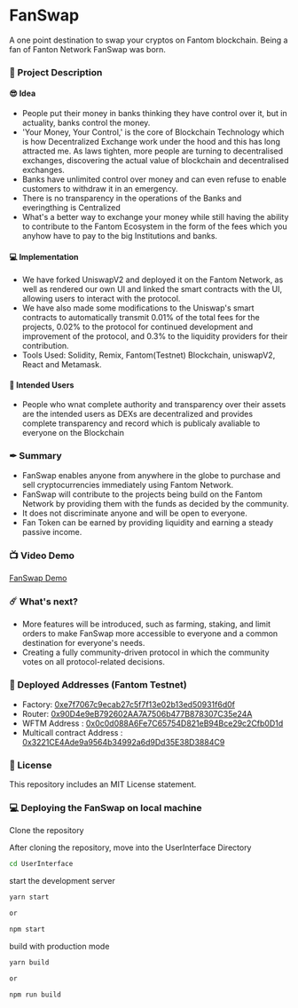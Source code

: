 # FanSwap

A one point destination to swap your cryptos on Fantom blockchain.
Being a fan of Fanton Network FanSwap was born.

### 📝 Project Description

#### 😎 Idea
- People put their money in banks thinking they have control over it, but in actuality, banks control the money.
- 'Your Money, Your Control,' is the core of Blockchain Technology which is how Decentralized Exchange work under the hood and this has long attracted me. As laws tighten, more people are turning to decentralised exchanges, discovering the actual value of blockchain and decentralised exchanges.
- Banks have unlimited control over money and can even refuse to enable customers to withdraw it in an emergency.
- There is no transparency in the operations of the Banks and everingthing is Centralized
- What's a better way to exchange your money while still having the ability to contribute to the Fantom Ecosystem in the form of the fees which you anyhow have to pay to the big Institutions and banks.

#### 💻 Implementation
- We have forked UniswapV2 and deployed it on the Fantom Network, as well as rendered our own UI and linked the smart contracts with the UI, allowing users to interact with the protocol.
- We have also made some modifications to the Uniswap's smart contracts to automatically transmit 0.01% of the total fees for the projects, 0.02% to the protocol for continued development and improvement of the protocol, and 0.3% to the liquidity providers for their contribution.
- Tools Used: Solidity, Remix, Fantom(Testnet) Blockchain, uniswapV2, React and Metamask.

#### 👥 Intended Users
- People who wnat complete authority and transparency over their assets are the intended users as DEXs are decentralized and provides complete transparency and record which is publicaly avaliable to everyone on the Blockchain

### ✒ Summary
- FanSwap enables anyone from anywhere in the globe to purchase and sell cryptocurrencies immediately using Fantom Network.
- FanSwap will contribute to the projects being build on the Fantom Network by providing them with the funds as decided by the community.
- It does not discriminate anyone and will be open to everyone.
- Fan Token can be earned by providing liquidity and earning a steady passive income.


### 📺 Video Demo
[FanSwap Demo](https://youtu.be/Am-Hkb8npG8)

### ☄️ What's next?
- More features will be introduced, such as farming, staking, and limit orders to make FanSwap more accessible to everyone and a common destination for everyone's needs.
- Creating a fully community-driven protocol in which the community votes on all protocol-related decisions.


### 💪 Deployed Addresses (Fantom Testnet)
- Factory: [0xe7f7067c9ecab27c5f7f13e02b13ed50931f6d0f](https://testnet.ftmscan.com/address/0xe7f7067c9ecab27c5f7f13e02b13ed50931f6d0f)
- Router: [0x90D4e9eB792602AA7A7506b477B878307C35e24A](https://testnet.ftmscan.com/address/0x90d4e9eb792602aa7a7506b477b878307c35e24a)
- WFTM Address : [0x0c0d088A6Fe7C65754D821eB94Bce29c2Cfb0D1d](https://testnet.ftmscan.com/address/0x0c0d088A6Fe7C65754D821eB94Bce29c2Cfb0D1d)
- Multicall contract Address : [0x3221CE4Ade9a9564b34992a6d9Dd35E38D3884C9](https://testnet.ftmscan.com/address/0x3221CE4Ade9a9564b34992a6d9Dd35E38D3884C9)


### 🚫 License
This repository includes an MIT License statement.

### 💻 Deploying the FanSwap on local machine

Clone the repository

After cloning the repository, move into the UserInterface Directory

```sh
cd UserInterface
```

start the development server
```sh
yarn start

or

npm start
```

build with production mode
```sh
yarn build

or

npm run build
```


